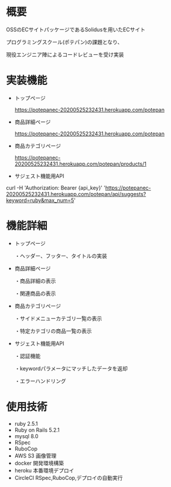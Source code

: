 # 概要
OSSのECサイトパッケージであるSolidusを用いたECサイト

プログラミングスクール(ポテパン)の課題となり、

現役エンジニア陣によるコードレビューを受け実装

# 実装機能
- トップページ

  https://potepanec-20200525232431.herokuapp.com/potepan

- 商品詳細ページ

  https://potepanec-20200525232431.herokuapp.com/potepan

- 商品カテゴリページ

  https://potepanec-20200525232431.herokuapp.com/potepan/products/1

- サジェスト機能用API

curl -H 'Authorization: Bearer {api_key}' 'https://potepanec-20200525232431.herokuapp.com/potepan/api/suggests?keyword=ruby&max_num=5'


# 機能詳細

- トップページ

  ・ヘッダー、フッター、タイトルの実装

- 商品詳細ページ

  ・商品詳細の表示

  ・関連商品の表示

- 商品カテゴリページ

  ・サイドメニューカテゴリ一覧の表示

  ・特定カテゴリの商品一覧の表示

- サジェスト機能用API

  ・認証機能

  ・keywordパラメータにマッチしたデータを返却

  ・エラーハンドリング

# 使用技術
- ruby 2.5.1
- Ruby on Rails 5.2.1
- mysql 8.0
- RSpec
- RuboCop
- AWS S3
  画像管理
- docker
  開発環境構築
- heroku
  本番環境デプロイ
- CircleCI
  RSpec,RuboCop,デプロイの自動実行

